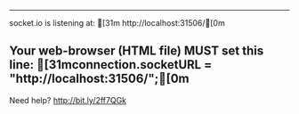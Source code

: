 ------------------------------
socket.io is listening at:
[31m	http://localhost:31506/[0m 


Your web-browser (HTML file) MUST set this line:
[31mconnection.socketURL = "http://localhost:31506/";[0m 
------------------------------
Need help? http://bit.ly/2ff7QGk
